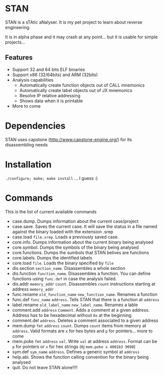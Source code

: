 # STAN
STAN is a sTAtic aNalyser. It is my pet project to learn about reverse engineering.

It is in alpha phase and it may crash at any point... but it is usable for simple projects...

## Features

* Support 32 and 64 bits ELF binaries
* Support x86 (32/64bits) and ARM (32bits)
* Analysis capabilities
  - Automatically create function objects out of CALL mnemonics
  - Automatically create label objects out of JX mnemonics
  - Resolve IP relative addressing
  - Shows data when it is printable
* More to come


# Dependencies
STAN uses capstone (http://www.capstone-engine.org/) for its disassembling needs

# Installation

`./configure; make; make install` ... I guess :)

# Commands

This is the list of current available commands

* case.dump. Dumps information about the current case/project
* case.save. Saves the current case. It will save the status in a file named against the binary loaded with the extension .srep
* case.load `file.srep`. Loads a previously saved case. 
* core.info. Dumps  information about the current binary being analysed
* core.symbol. Dumps the symbols of the binary being analysed
* core.functions. Dumps the sumbols that STAN belives are functions
* core.labels. Dumps the identified labels
* core.load `file`. Loads the binary specified by `file`
* dis.section `section_name`. Disassembles a whole section
* dis.function `function_name`. Disassembles a function. You can define functions using `func.def` in case the analysis failed.
* dis.addr `memory_addr` `count`. Disassembles `count` instructions starting at address `memory_addr`
* func.rename `old_function_name` `new_function_name`. Renames a function
* func.def `func_name` `address`. Tells STAN that there is a function at `address`
* label.rename `old_label_name` `new_label_name`. Renames a lable
* comment.add `address` `Comment`. Adds a comment at a given address. Address has to be hexadecimal without `0x` at the beginning
* comment.del `address`. Deletes a comment associated to a given address
* mem.dump `fmt` `address` `count`. Dumps `count` items from memory at `address`. Valid formats are `x` for hex bytes and `p` for pointers... more to come
* mem.poke `fmt` `address` `val`. Write `val` at address `address`. Format can be `p` for pointers or `x` for hex strings (ej `mem.poke x 4001b3 9090`)
* sym.def `sym_name` `address`. Defines a generic symbol at `address`
* help.abi. Shows the function calling convention for the binary being analysed
* quit. Do not leave STAN alone!!!!



